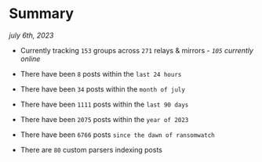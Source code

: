 
# Summary
_july 6th, 2023_

- Currently tracking `153` groups across `271` relays & mirrors - _`105` currently online_

- There have been `8` posts within the `last 24 hours`

- There have been `34` posts within the `month of july`

- There have been `1111` posts within the `last 90 days`

- There have been `2075` posts within the `year of 2023`

- There have been `6766` posts `since the dawn of ransomwatch`

- There are `80` custom parsers indexing posts
